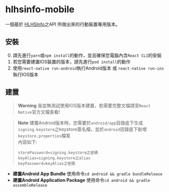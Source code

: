 # hlhsinfo-mobile
一個基於 [HLHSInfo](https://github.com/TWMSSS/hlhsinfo)之API 所做出來的行動裝置專用版本。

## 安裝

0. 請先進行`yarn`或`npm install`的動作，並且確保您電腦內含`React CLI`的安裝
1. 若您需要建置IOS裝置的版本，請先進行`pod install`的動作
2. 使用`react-native run-android`執行Android版本 或 `react-native run-ios`執行IOS版本

## 建置

> **Warning**
> 我並無測試使用IOS版本建置，若需要完整文檔請至`React Native`官方文檔查看!

> **Note**
> 建置Android版本時，您需要於`android/app`目錄底下生成`signing.keystore`之keystore簽名檔，並於`android`目錄底下新增`keystore.properties`檔案  
> 內容如下:
> ```properties
> storePassword=signing.keystore之密碼
> keyAlias=signing.keystore之alias
> keyPassword=keyAlias之密碼
> ```

 * **建置Android App Bundle** 使用命令`cd android && gradle bundleRelease`
 * **建置Android Application Package** 使用命令`cd android && gradle assembleRelease`